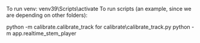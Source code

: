 To run venv: venv39\Scripts\activate
To run scripts (an example, since we are depending on other folders): 

python -m calibrate.calibrate_track for calibrate\calibrate_track.py
python -m app.realtime_stem_player